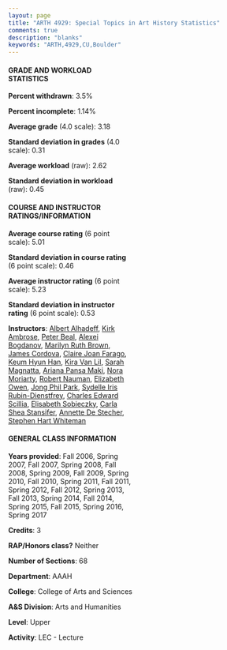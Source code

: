 ```yaml
---
layout: page
title: "ARTH 4929: Special Topics in Art History Statistics"
comments: true
description: "blanks"
keywords: "ARTH,4929,CU,Boulder"
---
```

<head>
<script src="https://ajax.googleapis.com/ajax/libs/jquery/2.1.3/jquery.min.js"></script>
<script src="https://dl.dropboxusercontent.com/s/pc42nxpaw1ea4o9/highcharts.js?dl=0"></script>
<!-- <script src="../assets/js/highcharts.js"></script> -->
<style type="text/css">@font-face {
	font-family: "Bebas Neue";
	src: url(https://www.filehosting.org/file/details/544349/BebasNeue Regular.otf) format("opentype");
	}
	h1.Bebas { 
		font-family: "Bebas Neue", Verdana, Tahoma;
	}
</style>
</head>
<body>
	<div id="container" style="float: right; width: 45%; height: 88%; margin-left: 2.5%; margin-right: 2.5%;"></div>
	<script language="JavaScript">
		$(document).ready(function() {
		var chart = {type: 'column'};
		var title = {text: 'Grade Distribution'};
		var xAxis = {categories: ['A','B','C','D','F'],crosshair: true};
		var yAxis = {min: 0,title: {text: 'Percentage'}};
		var tooltip = {headerFormat: '<center><b><span style="font-size:20px">{point.key}</span></b></center>',
		               pointFormat: '<td style="padding:0"><b>{point.y:.1f}%</b></td>',
		               footerFormat: '</table>',shared: true,useHTML: true};
		var plotOptions = {column: {pointPadding: 0.0,borderWidth: 0}};  
		var credits = {enabled: false};var series= [{name: 'Percent',data: [45.12,37.71,12.38,2.58,2.1,]}];
		var json = {};
		json.chart = chart;
		json.title = title;
		json.tooltip = tooltip;
		json.xAxis = xAxis;
		json.yAxis = yAxis;  
		json.series = series;
		json.plotOptions = plotOptions;  
		json.credits = credits;
		$('#container').highcharts(json);
	});
	</script>
</body>
			   
#### GRADE AND WORKLOAD STATISTICS

**Percent withdrawn**: 3.5%

**Percent incomplete**: 1.14%

**Average grade** (4.0 scale): 3.18

**Standard deviation in grades** (4.0 scale): 0.31

**Average workload** (raw): 2.62

**Standard deviation in workload** (raw): 0.45

#### COURSE AND INSTRUCTOR RATINGS/INFORMATION

**Average course rating** (6 point scale): 5.01

**Standard deviation in course rating** (6 point scale): 0.46

**Average instructor rating** (6 point scale): 5.23

**Standard deviation in instructor rating** (6 point scale): 0.53

**Instructors**: <a href='../../instructors/Albert_Alhadeff'>Albert Alhadeff</a>, <a href='../../instructors/Kirk_Ambrose'>Kirk Ambrose</a>, <a href='../../instructors/Peter_Beal'>Peter Beal</a>, <a href='../../instructors/Alexei_Bogdanov'>Alexei Bogdanov</a>, <a href='../../instructors/Marilyn_Ruth_Brown'>Marilyn Ruth Brown</a>, <a href='../../instructors/James_Cordova'>James Cordova</a>, <a href='../../instructors/Claire_Joan_Farago'>Claire Joan Farago</a>, <a href='../../instructors/Keum_Hyun_Han'>Keum Hyun Han</a>, <a href='../../instructors/Kira_Van_Lil'>Kira Van Lil</a>, <a href='../../instructors/Sarah_Magnatta'>Sarah Magnatta</a>, <a href='../../instructors/Ariana_Pansa_Maki'>Ariana Pansa Maki</a>, <a href='../../instructors/Nora_Moriarty'>Nora Moriarty</a>, <a href='../../instructors/Robert_Nauman'>Robert Nauman</a>, <a href='../../instructors/Elizabeth_Owen'>Elizabeth Owen</a>, <a href='../../instructors/Jong_Phil_Park'>Jong Phil Park</a>, <a href='../../instructors/Sydelle_Iris_Rubin-Dienstfrey'>Sydelle Iris Rubin-Dienstfrey</a>, <a href='../../instructors/Charles_Edward_Scillia'>Charles Edward Scillia</a>, <a href='../../instructors/Elisabeth_Sobieczky'>Elisabeth Sobieczky</a>, <a href='../../instructors/Carla_Shea_Stansifer'>Carla Shea Stansifer</a>, <a href='../../instructors/Annette_De_Stecher'>Annette De Stecher</a>, <a href='../../instructors/Stephen_Hart_Whiteman'>Stephen Hart Whiteman</a>

#### GENERAL CLASS INFORMATION

**Years provided**: Fall 2006, Spring 2007, Fall 2007, Spring 2008, Fall 2008, Spring 2009, Fall 2009, Spring 2010, Fall 2010, Spring 2011, Fall 2011, Spring 2012, Fall 2012, Spring 2013, Fall 2013, Spring 2014, Fall 2014, Spring 2015, Fall 2015, Spring 2016, Spring 2017

**Credits**: 3

**RAP/Honors class?** Neither

**Number of Sections**: 68

**Department**: AAAH

**College**: College of Arts and Sciences

**A&S Division**: Arts and Humanities

**Level**: Upper

**Activity**: LEC - Lecture
